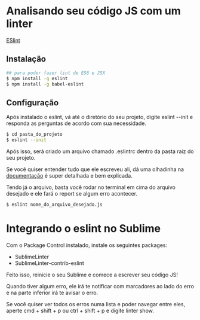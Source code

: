 # Analisando seu código JS com um linter

[ESlint](http://eslint.org/)

## Instalação

```sh
## para poder fazer lint de ES6 e JSX
$ npm install -g eslint
$ npm install -g babel-eslint
```

## Configuração

Após instalado o eslint, vá até o diretório do seu projeto, digite eslint --init e responda as perguntas de acordo com sua necessidade.

```sh
$ cd pasta_do_projeto
$ eslint --init
```

Após isso, será criado um arquivo chamado .eslintrc dentro da pasta raiz do seu projeto.

Se você quiser entender tudo que ele escreveu ali, dá uma olhadinha na [documentação](http://eslint.org/docs/user-guide/configuring) é super detalhada e bem explicada.

Tendo já o arquivo, basta você rodar no terminal em cima do arquivo desejado e ele fará o report se algum erro acontecer.

```sh
$ eslint nome_do_arquivo_desejado.js
```

# Integrando o eslint no Sublime

Com o Package Control instalado, instale os seguintes packages:

* SublimeLinter
* SublimeLinter-contrib-eslint

Feito isso, reinicie o seu Sublime e comece a escrever seu código JS!

Quando tiver algum erro, ele irá te notificar com marcadores ao lado do erro e na parte inferior irá te avisar o erro.

Se você quiser ver todos os erros numa lista e poder navegar entre eles, aperte cmd + shift + p ou ctrl + shift + p e digite linter show.
